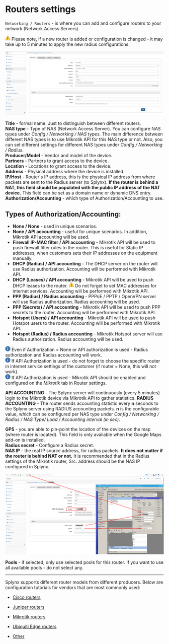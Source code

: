 Routers settings
==========

`Networking / Routers` - is where you can add and configure routers to your network (Network Access Servers).

<icon class="image-icon">![(warning)](warning.png)</icon> Please note, if a new router is added or configuration is changed - it may take up to 5 minutes to apply the new radius configurations.

![(image)](image2018-10-2_11-28-30.png)

**Title** - formal name. Just to distinguish between different routers.<br>
**NAS type** - Type of NAS (Network Access Server). You can configure NAS types under _Config / Networking / NAS types_. The main difference between different NAS types is to use Mikrotik API for this NAS type or not. Also, you can set different settings for different NAS types under _Config / Networking / Radius_.  
**Producer/Model** - Vendor and model of the device.  
**Partners** - Partners to grant access to the device.  
**Location** - Locations to grant access to the device.  
**Address** - Physical address where the device is installed.  
**IP/Host** - Router's IP address, this is the physical IP address from where packets are sent to the Radius server (to Splynx). **If the router is behind a NAT, this field should be populated with the public IP address of the NAT device.** This field can be set as a domain name or dynamic DNS entry.  
**Authorization/Accounting** - which type of Authorization/Accounting to use.

## Types of Authorization/Accounting:

*   **None / None** - used in unique scenarios.
*   **None / API accounting** - useful for unique scenarios. In addition, Mikrotik API accounting will be used.
*   **Firewall IP-MAC filter / API accounting** - Mikrotik API will be used to push firewall filter rules to the router. This is useful for Static IP addresses, when customers sets their IP addresses on the equipment manually.
*   **DHCP (Radius) / API accounting** - The DHCP server on the router will use Radius authorization. Accounting will be performed with Mikrotik API.
*   **DHCP (Leases) / API accounting** - Mikrotik API will be used to push DHCP leases to the router. <icon class="image-icon">![(warning)](warning.png)</icon> Do not forget to set MAC addresses for internet services. Accounting will be performed with Mikrotik API.
*   **PPP (Radius) / Radius accounting** - PPPoE / PPTP / OpenVPN server will use Radius authorization. Radius accounting will be used.
*   **PPP (Secrets) / API accounting** - Mikrotik API will be used to push PPP secrets to the router. Accounting will be performed with Mikrotik API.
*   **Hotspot (Users) / API accounting** - Mikrotik API will be used to push Hotspot users to the router. Accounting will be performed with Mikrotik API.
*   **Hotspot (Radius) / Radius accounting** - Mikrotik Hotspot server will use Radius authorization. Radius accounting will be used.

<icon class="image-icon">![(info)](info.png)</icon> Even if Authorization = None or API authorization is used - Radius authorization and Radius accounting will work.  
<icon class="image-icon">![(info)](info.png)</icon> If API Authorization is used - do not forget to choose the specific router in internet service settings of the customer (if router = None, this will not work).  
<icon class="image-icon">![(info)](info.png)</icon> If API Authorization is used - Mikrotik API should be enabled and configured on the _Mikrotik_ tab in Router settings.

**API ACCOUNTING** - The Splynx server will continuously (every 5 minutes) login to the Mikrotik device via Mikrotik API to gather statistics.
**RADIUS ACCOUNTING** - The router sends accounting statistic every **n** seconds to the Splynx server using RADIUS accounting packets. **n** is the configurable value, which can be configured per NAS type under *Config / Networking / Radius / NAS Type/ Load / Accounting interval (in sec)*.

**GPS** - you are able to pin-point the location of the devices on the map (where router is located). This field is only available when the Google Maps add-on is installed.  
**Radius secret** - Configure a Radius secret.  
**NAS IP** - the real IP source address, for radius packets. **It does not matter if the router is behind NAT or not.** It is recommended that in the Radius settings of the Mikrotik router, Src. address should be the NAS IP configured in Splynx.

![(image)](image2018-10-2_13-26-18.png)

**Pools** - if selected, only use selected pools for this router. If you want to use all available pools - do not select any.

* * *

Splynx supports different router models from different producers. Below are configuration tutorials for vendors that are most commonly used:

* [Cisco routers](networking/routers_settings/cisco/cisco.md)

* [Juniper routers](networking/routers_settings/juniper/juniper.md)

* [Mikrotik routers](networking/routers_settings/mikrotik/mikrotik.md)

* [Ubiquiti Edge routers](networking/routers_settings/ubiquiti/ubiquiti.md)

* [Other](networking/routers_settings/other/other.md)
